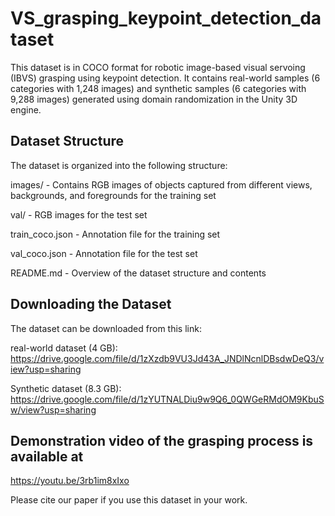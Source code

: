 # VS_grasping_keypoint_detection_dataset

This dataset is in COCO format for robotic image-based visual servoing (IBVS) grasping using keypoint detection. It contains real-world samples (6 categories with 1,248 images) and synthetic samples (6 categories with 9,288 images) generated using domain randomization in the Unity 3D engine.

## Dataset Structure
The dataset is organized into the following structure:

images/ - Contains RGB images of objects captured from different views, backgrounds, and foregrounds for the training set

val/ - RGB images for the test set

train_coco.json - Annotation file for the training set

val_coco.json - Annotation file for the test set

README.md - Overview of the dataset structure and contents

## Downloading the Dataset
The dataset can be downloaded from this link:

real-world dataset (4 GB): https://drive.google.com/file/d/1zXzdb9VU3Jd43A_JNDlNcnlDBsdwDeQ3/view?usp=sharing

Synthetic dataset (8.3 GB): https://drive.google.com/file/d/1zYUTNALDiu9w9Q6_0QWGeRMdOM9KbuSw/view?usp=sharing

## Demonstration video of the grasping process is available at
https://youtu.be/3rb1im8xIxo

Please cite our paper if you use this dataset in your work.


